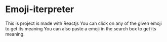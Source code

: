 # Emoji-iterpreter
This is project is made with Reactjs 
You can click on any of the given emoji to get its meaning
You can also paste a emoji in the search box to get its meaning.
